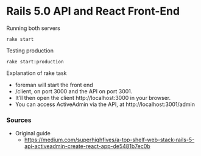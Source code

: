 # Rails 5.0 API and React Front-End
Running both servers
```
rake start
```
Testing production
```
rake start:production
```
Explanation of rake task
- foreman will start the front end
- /client, on port 3000 and the API on port 3001. 
- It’ll then open the client http://localhost:3000 in your browser.
- You can access ActiveAdmin via the API, at http://localhost:3001/admin

### Sources
- Original guide
  - https://medium.com/superhighfives/a-top-shelf-web-stack-rails-5-api-activeadmin-create-react-app-de5481b7ec0b